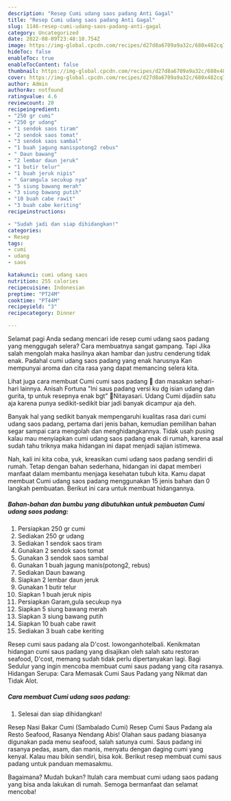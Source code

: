 ```yaml
---
description: "Resep Cumi udang saos padang Anti Gagal"
title: "Resep Cumi udang saos padang Anti Gagal"
slug: 1146-resep-cumi-udang-saos-padang-anti-gagal
category: Uncategorized
date: 2022-08-09T23:48:10.754Z
image: https://img-global.cpcdn.com/recipes/d27d8a6709a9a32c/680x482cq70/cumi-udang-saos-padang-foto-resep-utama.jpg
hideToc: false
enableToc: true
enableTocContent: false
thumbnail: https://img-global.cpcdn.com/recipes/d27d8a6709a9a32c/680x482cq70/cumi-udang-saos-padang-foto-resep-utama.jpg
cover: https://img-global.cpcdn.com/recipes/d27d8a6709a9a32c/680x482cq70/cumi-udang-saos-padang-foto-resep-utama.jpg
author: Admin
authorAv: notfound
ratingvalue: 4.6
reviewcount: 20
recipeingredient:
- "250 gr cumi"
- "250 gr udang"
- "1 sendok saos tiram"
- "2 sendok saos tomat"
- "3 sendok saos sambal"
- "1 buah jagung manispotong2 rebus"
- " Daun bawang"
- "2 lembar daun jeruk"
- "1 butir telur"
- "1 buah jeruk nipis"
- " Garamgula secukup nya"
- "5 siung bawang merah"
- "3 siung bawang putih"
- "10 buah cabe rawit"
- "3 buah cabe keriting"
recipeinstructions:

- "Sudah jadi dan siap dihidangkan!"
categories:
- Resep
tags:
- cumi
- udang
- saos

katakunci: cumi udang saos 
nutrition: 255 calories
recipecuisine: Indonesian
preptime: "PT24M"
cooktime: "PT44M"
recipeyield: "3"
recipecategory: Dinner

---
```



Selamat pagi Anda sedang mencari ide resep cumi udang saos padang yang menggugah selera? Cara membuatnya sangat gampang. Tapi Jika salah mengolah maka hasilnya akan hambar dan justru cenderung tidak enak. Padahal cumi udang saos padang yang enak harusnya Kan mempunyai aroma dan cita rasa yang dapat memancing selera kita.


Lihat juga cara membuat Cumi cumi saos padang 🦑 dan masakan sehari-hari lainnya. Anisah Fortuna &#34;Ini saus padang versi ku dg isian udang dan gurita, tp untuk resepnya enak bgt&#34; 🔪Nitayasari. Udang Cumi dijadiin satu aja karena punya sedikit-sedikit biar jadi banyak dicampur aja deh.

Banyak hal yang sedikit banyak mempengaruhi kualitas rasa dari cumi udang saos padang, pertama dari jenis bahan, kemudian pemilihan bahan segar sampai cara mengolah dan menghidangkannya. Tidak usah pusing kalau mau menyiapkan cumi udang saos padang enak di rumah, karena asal sudah tahu triknya maka hidangan ini dapat menjadi sajian istimewa.


Nah, kali ini kita coba, yuk, kreasikan cumi udang saos padang sendiri di rumah. Tetap dengan bahan sederhana, hidangan ini dapat memberi manfaat dalam membantu menjaga kesehatan tubuh kita. Kamu dapat membuat Cumi udang saos padang menggunakan 15 jenis bahan dan 0 langkah pembuatan. Berikut ini cara untuk membuat hidangannya.

<!--inarticleads1-->

##### Bahan-bahan dan bumbu yang dibutuhkan untuk pembuatan Cumi udang saos padang:

1. Persiapkan 250 gr cumi
1. Sediakan 250 gr udang
1. Sediakan 1 sendok saos tiram
1. Gunakan 2 sendok saos tomat
1. Gunakan 3 sendok saos sambal
1. Gunakan 1 buah jagung manis(potong2, rebus)
1. Sediakan  Daun bawang
1. Siapkan 2 lembar daun jeruk
1. Gunakan 1 butir telur
1. Siapkan 1 buah jeruk nipis
1. Persiapkan  Garam,gula secukup nya
1. Siapkan 5 siung bawang merah
1. Siapkan 3 siung bawang putih
1. Siapkan 10 buah cabe rawit
1. Sediakan 3 buah cabe keriting


Resep cumi saus padang ala D&#39;cost. lowonganhotelbali. Kenikmatan hidangan cumi saus padang yang disajikan oleh salah satu restoran seafood, D&#39;cost, memang sudah tidak perlu dipertanyakan lagi. Bagi Sedulur yang ingin mencoba membuat cumi saus padang yang cita rasanya. Hidangan Serupa: Cara Memasak Cumi Saus Padang yang Nikmat dan Tidak Alot. 

<!--inarticleads2-->

##### Cara membuat Cumi udang saos padang:


1. Selesai dan siap dihidangkan!

Resep Nasi Bakar Cumi (Sambalado Cumi) Resep Cumi Saus Padang ala Resto Seafood, Rasanya Nendang Abis! Olahan saus padang biasanya digunakan pada menu seafood, salah satunya cumi. Saus padang ini rasanya pedas, asam, dan manis, menyatu dengan daging cumi yang kenyal. Kalau mau bikin sendiri, bisa kok. Berikut resep membuat cumi saus padang untuk panduan memasakmu. 

Bagaimana? Mudah bukan? Itulah cara membuat cumi udang saos padang yang bisa anda lakukan di rumah. Semoga bermanfaat dan selamat mencoba!
